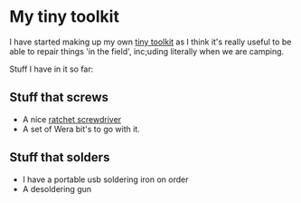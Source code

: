 # My tiny toolkit

I have started making up my own [tiny toolkit](https://tinytoolk.it/) as I think it's really useful to be able to repair things 'in the field', inc;uding literally when we are camping.

Stuff I have in it so far:

## Stuff that screws
- A nice [ratchet screwdriver](https://tinytoolk.it/tools/wera-838-ra-s/)
- A set of Wera bit's to go with it.

## Stuff that solders
- I have a portable usb soldering iron on order
- A desoldering gun
